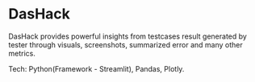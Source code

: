 # DasHack
DasHack provides powerful insights from testcases result generated by tester through visuals, screenshots, summarized error and many other metrics. 

Tech: Python(Framework - Streamlit), Pandas, Plotly.
